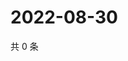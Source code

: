 # 2022-08-30

共 0 条

<!-- BEGIN WEIBO -->
<!-- 最后更新时间 Tue Aug 30 2022 06:16:46 GMT+0800 (China Standard Time) -->

<!-- END WEIBO -->
